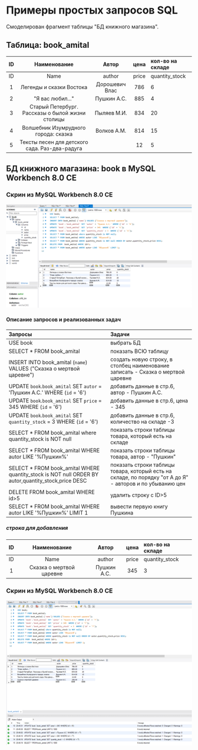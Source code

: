 # Примеры простых запросов SQL

Смоделирован фрагмент таблицы "БД книжного магазина". 	
				
## Таблица: book_amital								
| ID | Наименование | Автор| цена | кол-во на складе |
|:---:|:----:|:----:|:----:|:----------|
| ID | Name | аuthor| price | quantity_stock |
| 1 | Легенды и сказки Востока | Дорошевич Влас | 786 | 6 |
| 2 | "Я вас любил..."| Пушкин А.С. | 885 | 4 |
| 3 | Старый Петербург. Рассказы о былой жизни столицы | Пыляев М.И. | 834 | 20 |
| 4 | Волшебник Изумрудного города: сказка | Волков А.М. | 814 | 15 |
| 5 | Тексты песен для детского сада. Раз-два-радугa|  | 12 | 5 |

## БД книжного магазина: book в MySQL Workbench 8.0 CE	

### Скрин из MySQL Workbench 8.0 CE
![Таблица: book_amital](https://github.com/TanyaGL11/---SQL/blob/main/%D0%9F%D1%80%D0%BE%D1%81%D1%82%D1%8B%D0%B5%20%D0%B7%D0%B0%D0%BF%D1%80%D0%BE%D1%81%D1%8B.png "BA")

#### Описание запросов и реализованных задач

| Запросы | Задачи |
|:----|:---------|
| USE book | выбрать БД |
| SELECT * FROM book_amital | показать ВСЮ таблицу |
| INSERT INTO book_amital (`name`) VALUES ("Сказка о мертвой царевне") | создать новую строку, в столбец наименование записать - Сказка о мертвой царевне |
| UPDATE `book`.`book_amital` SET `autor` = 'Пушкин А.С.' WHERE (`id` = '6') | добавить данные в стр.6, автор - Пушкин А.С. |
| UPDATE `book`.`book_amital` SET `price` = 345  WHERE (`id` = '6') | добавить данные в стр.6, цена - 345 |
| UPDATE `book`.`book_amital` SET `quantity_stock` = 3  WHERE (`id` = '6') | добавить данные в стр.6, количество на складе -3 |
| SELECT * FROM book_amital where quantity_stock is NOT null | показать строки таблицы товара, который есть на складе|
| SELECT * FROM book_amital WHERE autor LIKE '%Пушкин%' | показать строки таблицы товара, автор - "Пушкин" |
| SELECT * FROM book_amital WHERE quantity_stock is NOT null ORDER BY autor,quantity_stock,price DESC | показать строки таблицы товара, который есть на складе, по порядку "от А до Я" - авторов и по убыванию цен |
| DELETE FROM  book_amital WHERE id>5 | удалить строку с ID>5 |
| SELECT * FROM book_amital WHERE autor LIKE '%Пушкин%' LIMIT 1 | вывести первую книгу Пушкина |



##### строка для добавления	

| ID | Наименование | Автор| цена | кол-во на складе |
|:---:|:----:|:----:|:----:|:----------|
| ID | Name | аuthor| price | quantity_stock |
| 1 | Сказка о мертвой царевне | Пушкин А.С. | 345 | 3 |

### Скрин из MySQL Workbench 8.0 CE
![Таблица: book_amital](https://github.com/TanyaGL11/---SQL/blob/main/%D0%9F%D1%80%D0%BE%D1%81%D1%82%D1%8B%D0%B5%20%D0%B7%D0%B0%D0%BF%D1%80%D0%BE%D1%81%D1%8B%20%D1%81%20%D0%B4%D0%BE%D0%B1%20%D1%81%D1%82%D1%80%D0%BE%D0%BA%D0%B8.png "BA")

